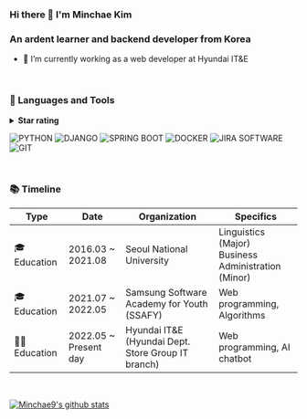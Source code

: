 ### Hi there 👋 I'm Minchae Kim

<h3 align="left">An ardent learner and backend developer from Korea</h3>

- 🌱 I’m currently working as a web developer at Hyundai IT&E
<!--- 📝 I write articles about my learning experiences on my blog [here!](https://itzmeee.tistory.com)-->

<br>
<h3 align="left">🍒 Languages and Tools</h3>
<details><summary><b>Star rating</b></summary>

<ul>

<li>⭐: Just started learning. Able to read and understand code.</li>

<li>⭐⭐: Able to adjust and modify code according to one's purpose.</li>

<li>⭐⭐⭐: Capable of implementing basic functions (e.g. signup, login, CRUD)</li>

<li>⭐⭐⭐⭐: Can use it to cooperate with others.</li>

<li>⭐⭐⭐⭐⭐: Can teach others about it.</li>

</ul>

</details></div>

<p align="center">
  
  ![PYTHON](https://img.shields.io/badge/PYTHON-★★★★★-3776AB?style=plastic&logo=Python&logoColor=white)
  ![DJANGO](https://img.shields.io/badge/DJANGO-★★★★☆-092E20?style=plastic&logo=Django&logoColor=white)
  ![SPRING BOOT](https://img.shields.io/badge/SPRING_BOOT-★★★☆☆-6DB33F?style=plastic&logo=Springboot&logoColor=white)
  ![DOCKER](https://img.shields.io/badge/DOCKER-★☆☆☆☆-2496ED?style=plastic&logo=Docker&logoColor=white)
  ![JIRA SOFTWARE](https://img.shields.io/badge/JIRA_SOFTWARE-★★★★☆-0052CC?style=plastic&logo=Jirasoftware&logoColor=white)
  ![GIT](https://img.shields.io/badge/GIT-★★★★☆-F05032?style=plastic&logo=Git&logoColor=white)
  
  <!--| skill | level |
  |---|---|
  |<div align=center><img src="https://img.shields.io/badge/python-3776AB?style=for-the-badge&logo=python&logoColor=white"></div>|⭐⭐⭐⭐⭐|
  |<div align=center><img src="https://img.shields.io/badge/django-092E20?style=for-the-badge&logo=django&logoColor=white"></div>|⭐⭐⭐⭐|
  |<div align=center><img src="https://img.shields.io/badge/spring-6DB33F?style=for-the-badge&logo=spring&logoColor=white"><img src="https://img.shields.io/badge/springboot-6DB33F?style=for-the-badge&logo=springboot&logoColor=white"></div>|⭐⭐⭐|
  |<div align=center><img src="https://img.shields.io/badge/amazonaws-232F3E?style=for-the-badge&logo=amazonaws&logoColor=white"><img src="https://img.shields.io/badge/docker-2496ED?style=for-the-badge&logo=docker&logoColor=white"></div>|⭐|
  |<div align=center><img src="https://img.shields.io/badge/jirasoftware-0052CC?style=for-the-badge&logo=jirasoftware&logoColor=white"></div>|⭐⭐⭐⭐|
  |<div align=center><img src="https://img.shields.io/badge/git-F05032?style=for-the-badge&logo=git&logoColor=white"></div>|⭐⭐⭐⭐|-->
<div>
</p>
<br>
<h3 align="left">📚 Timeline</h3>

| Type | Date | Organization | Specifics |
|---|---|---|---|
| 🎓 Education | 2016.03 ~ 2021.08 | Seoul National University | Linguistics (Major)<br>Business Administration (Minor) |
| 🎓 Education | 2021.07 ~ 2022.05 | Samsung Software Academy for Youth (SSAFY) | Web programming, Algorithms |
| 👩‍💻 Education | 2022.05 ~ Present day | Hyundai IT&E (Hyundai Dept. Store Group IT branch) | Web programming, AI chatbot |


<!--<p><img align="left" src="https://github-readme-stats.vercel.app/api/top-langs?username=minchae9&show_icons=true&locale=en&layout=compact" alt="minchae9" /><img align="center" src="https://github-readme-stats.vercel.app/api?username=minchae9&show_icons=true&locale=en" alt="minchae9" /></p>

<p><img align="center" src="https://github-readme-streak-stats.herokuapp.com/?user=minchae9&" alt="minchae9" /></p>-->
<br>

[![Minchae9's github stats](https://github-readme-stats.vercel.app/api?username=minchae9)](https://github.com/anuraghazra/github-readme-stats)



<!--
**minchae9/minchae9** is a ✨ _special_ ✨ repository because its `README.md` (this file) appears on your GitHub profile.

Here are some ideas to get you started:

- 🔭 I’m currently working on ...
- 🌱 I’m currently learning ...
- 👯 I’m looking to collaborate on ...
- 🤔 I’m looking for help with ...
- 💬 Ask me about ...
- 📫 How to reach me: ...
- 😄 Pronouns: ...
- ⚡ Fun fact: ...
-->
